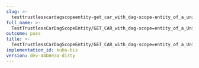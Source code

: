 ```yaml
---
slug: >-
  testtrustlesscardagscopeentity-get_car_with_dag-scope-entity_of_a_unixfs_directory_(accept_header)-header_x-content-type-options
full_name: >-
  TestTrustlessCarDagScopeEntity/GET_CAR_with_dag-scope=entity_of_a_UnixFS_directory_(Accept_Header)/Header_X-Content-Type-Options
outcome: pass
title: >-
  TestTrustlessCarDagScopeEntity/GET_CAR_with_dag-scope=entity_of_a_UnixFS_directory_(Accept_Header)/Header_X-Content-Type-Options
implementation_id: kubo-bis
version: dev-44b0eaa-dirty
---
```


